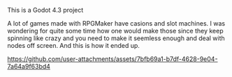 This is a Godot 4.3 project

A lot of games made with RPGMaker have casions and slot machines. I was wondering for quite some time how one would make those since they keep spinning like crazy and you need to make it seemless enough and deal with nodes off screen.
And this is how it ended up.

https://github.com/user-attachments/assets/7bfb69a1-b7df-4628-9e04-7a64a9f63bd4
